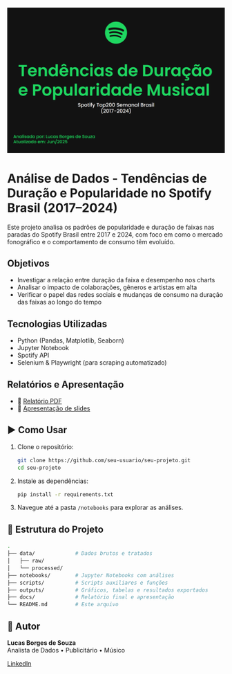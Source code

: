 ![Banner do projeto](banner.png)

# Análise de Dados - Tendências de Duração e Popularidade no Spotify Brasil (2017–2024)

Este projeto analisa os padrões de popularidade e duração de faixas nas paradas do Spotify Brasil entre 2017 e 2024, com foco em como o mercado fonográfico e o comportamento de consumo têm evoluído.

## Objetivos

- Investigar a relação entre duração da faixa e desempenho nos charts
- Analisar o impacto de colaborações, gêneros e artistas em alta
- Verificar o papel das redes sociais e mudanças de consumo na duração das faixas ao longo do tempo

## Tecnologias Utilizadas

- Python (Pandas, Matplotlib, Seaborn)
- Jupyter Notebook
- Spotify API
- Selenium & Playwright (para scraping automatizado)

## Relatórios e Apresentação

- 📑 [Relatório PDF](docs/relatorio_tendencias_spotify.pdf)
- 🎥 [Apresentação de slides](docs/apresentacao_tendencias_spotify.pdf)

## ▶️ Como Usar

1. Clone o repositório:
   ```bash
   git clone https://github.com/seu-usuario/seu-projeto.git
   cd seu-projeto
   ```

2. Instale as dependências:
   ```bash
   pip install -r requirements.txt
   ```

3. Navegue até a pasta `/notebooks` para explorar as análises.

## 📁 Estrutura do Projeto

```bash
.
├── data/             # Dados brutos e tratados
│   ├── raw/
│   └── processed/
├── notebooks/        # Jupyter Notebooks com análises
├── scripts/          # Scripts auxiliares e funções
├── outputs/          # Gráficos, tabelas e resultados exportados
├── docs/             # Relatório final e apresentação
└── README.md         # Este arquivo
```

## 👤 Autor

**Lucas Borges de Souza**  
Analista de Dados • Publicitário • Músico

[LinkedIn](https://www.linkedin.com/in/808luke/)
